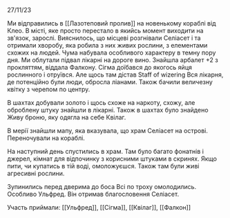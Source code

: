 27/11/23

Ми відправились в [[Лазотеповий пролив]] на новенькому кораблі від Клео.
В місті, яке просто перестало в якийсь момент виходити на зв'язок, зарослі.
Вияснилось, що місцеві розгнівали Селіасет і та отримали хворобу, яка робила з них живих рослини, з елементами схожих на людей. Чума набувала особливого характеру в темну пору дня.
Ми облутали підвал лікарні на дороге вино.
Знайшла арбалет +2 з прокляттям, віддала Фалкону. 
Сігма доїбався до якогось яйця рослинного і отруївся. Але щось там дістав Staff of wizering
Вся лікарня, де потенційно були люди, обросла ліанами. Також бачили величезну квітку з черепом по центру.

В шахтах добували золото і щось схоже на наркоту, схожу, але оброблену штуку знайшли в лікарні.
Також в шахтах було знайдено Живу броню, яку одягла на себе Квілаг.

В мерії знайшли мапу, яка вказувала, що храм Селіасет на острові.
Переночували на кораблі.

На наступний день спустились в храм. Там було багато фонатнів і джерел, кімнат для відпочинку з корисними штуками в скринях. Якщо пити, чи купатись в тій воді, омоложуєшся. Також там були живі агресивні рослини.

Зупинились перед дверима до боса
Всі по троху омолодились. Особливо Ульфред. Він отримав благословення Селіасет.

Участь приймали: [[Ульфред]], [[Сігма]], [[Квілаг]], [[Фалкон]]
